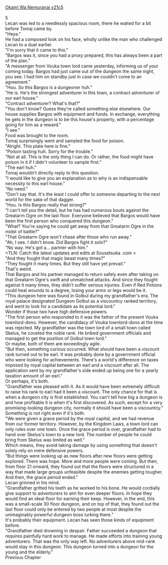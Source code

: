 [Okami Wa Nemuranai v21c5](https://www.sousetsuka.com/2020/06/okami-wa-nemuranai-215.html)
<br/><br/>
5<br/>
Lecan was led to a needlessly spacious room, there he waited for a bit before Tomaj came by.<br/>
"Heya."<br/>
He had a composed look on his face, wholly unlike the man who challenged Lecan to a duel earlier.<br/>
"I'm sorry that it came to this."<br/>
"Bargos was it, since you had a proxy prepared, this has always been a part of the plan."<br/>
"A messenger from Vouka town lord came yesterday, informing us of your coming today. Bargos had just came out of the dungeon the same night, you see. I had him on standby just in case we couldn't come to an agreement."<br/>
"Hou. So this Bargos is a dungeoner huh."<br/>
"He is. He's the strongest adventurer in this town, a contract adventurer of our earl house."<br/>
"Contract adventurer? What's that?"<br/>
"You don't know? Guess they're called something else elsewhere. Our house supplies Bargos with equipment and funds. In exchange, everything he gets in the dungeon is to be this house's property, with a percentage going for him as a reward."<br/>
"I see."<br/>
Food was brought to the room.<br/>
Tomaj surprisingly went and sampled the food for poison.<br/>
"Alright. This plate here is fine."<br/>
"Poison tasting huh. Sorry for the trouble."<br/>
"Not at all. This is the only thing I can do. Or rather, the food might have poison in it if I didn't volunteer to sample first."<br/>
"The earl huh."<br/>
Tomaj wouldn't directly reply to this question.<br/>
"I would like to give you an explanation as to why <Dagger of Harut> is an indispensable necessity to this earl house."<br/>
"No need."<br/>
"Don't say that. It's the least I could offer to someone departing to the next world for the sake of that dagger.<br/>
"Hou. Is this Bargos really that strong?"<br/>
"I can't tell you the detail, but he has had numerous bouts against the Greatarm Ogre on the last floor. Everyone believed that Bargos would have been the first person who conquered this dungeon."<br/>
"What? You're saying he could get away from that Greatarm Ogre in the midst of battle?"<br/>
"That Greatarm Ogre won't chase after those who run away."<br/>
"Ah, I see. I didn't know. Did Bargos fight it solo?"<br/>
"No way. He's got a... partner with him."<br/>
<TLN: Catch the latest updates and edits at Sousetsuka .com ><br/>
"And they fought that magic beast many times?"<br/>
"They fought it many times. But they still have yet prevail."<br/>
That's weird.<br/>
That Bargos and his partner managed to return safely even after taking on that Greatarm Ogre's swift and unmatched attacks. And since they fought against it many times, they didn't suffer serious injuries. Even if Red Potions could heal wounds to a degree, losing your arms or legs would be it.<br/>
"This dungeon here was found in Golbul during my grandfather's era. The royal palace designated Dungeon Golbul as a viscountcy ranked territory, and went to look for a candidate as its potential lord."<br/>
Wonder if those two have high defensive powers.<br/>
"The first person who responded to it was the father of the present Vouka townlord-dono. However, the candidacy of Vouka townlord-dono at the time was rejected. My grandfather was the town lord of a small town called Skelus, he coveted the noble rank. He bribed government officials and managed to get the position of Golbul town lord."<br/>
Or maybe, both of them are exceedingly agile.<br/>
"But then, something curious occurred. What should have been a viscount rank turned out to be earl. It was probably done by a government official who were looking for achievements. There's a world's difference on taxes imposed by royal capital between an earl and a viscount after all. The application sent by my grandfather's side ended up being one for a yearly taxation amount of an earl."<br/>
Or perhaps, it's both.<br/>
"Grandfather was pleased with it. As it would have been extremely difficult to raise his rank to earl had it been a viscount. The only chance for that is when a dungeon city is first established. You can't tell how big a dungeon is and how profitable it is when it's first discovered. As such, except for a very promising-looking dungeon city, normally it should have been a viscountcy."<br/>
Something is not right even if it's both.<br/>
"We were given a grace period by the royal capital, and we had revenue from our former territory. However, by the Kingdom Laws, a town lord can only rules over one town. Once the grace period is over, grandfather had to hand over Skelus's town to a new lord. The number of people he could bring from Skelus was limited as well."<br/>
Which means, they avoid taking damage by using something that doesn't solely rely on mere defensive powers.<br/>
"But things were looking up as new floors after new floors were getting explored. There was hope. More and more people were coming. But then, from floor 21 onward, they found out that the floors were structured in a way that made large groups unfeasible despite the enemies getting tougher. And then, the grace period ended."<br/>
Lecan grinned in his mind.<br/>
"Grandfather gritted his teeth as he worked to his bone. He would cordially give support to adventurers to aim for even deeper floors. In hope they would find an ideal floor for earning their keep. However, in the end, this was a small-scale 30 floor dungeon, and on top of that, they found out the last floor could only be entered by two people at most despite the unimaginably powerful dungeon boss lurking there." <br/>
It's probably their equipment. Lecan has seen those kinds of equipment before.<br/>
"Grandfather died drowning in despair. Father succeeded a dungeon that requires painfully hard work to manage. He made efforts into training young adventurers. That was the only way left. No adventurers above mid-rank would stay in this dungeon. This dungeon turned into a dungeon for the young and the elderly."<br/>
Previous Chapter<br/>
